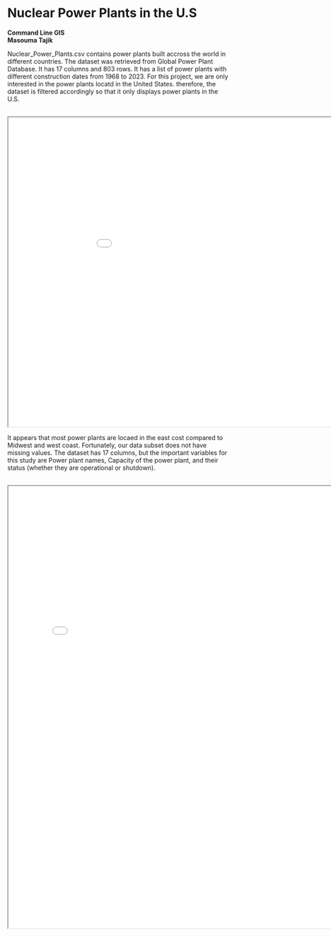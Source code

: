 ---
---
# Nuclear Power Plants in the U.S <br>
**Command Line GIS**<br>
**Masouma Tajik**<br>

<p>Nuclear_Power_Plants.csv contains power plants built accross the world in different countries. The dataset was retrieved from Global Power Plant Database. It has 17 columns and 803 rows. It has a list of power plants with different construction dates from 1968 to 2023.  For this project, we are only interested in the power plants locatd in the United States. therefore, the dataset is filtered accordingly so that it only displays power plants in the U.S.</p> 
<br>
<iframe src="Distribution_map.html" width="1000" height="700"></iframe>
<br>
<p>It appears that most power plants are locaed in the east cost compared to Midwest and west coast. Fortunately, our data subset does not have missing values. The dataset has 17 columns, but the important variables for this study are Power plant names, Capacity of the power plant, and their status (whether they are operational or shutdown).</p> 
<br>
<iframe src="map_with_nuclear_points.png" width="800" height="1000"></iframe>
<br>  



